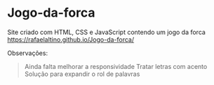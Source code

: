 # Jogo-da-forca
Site criado com HTML, CSS e JavaScript contendo um jogo da forca
https://rafaelaltino.github.io/Jogo-da-forca/

Observações:
>Ainda falta melhorar a responsividade
>Tratar letras com acento
>Solução para expandir o rol de palavras